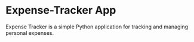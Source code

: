 # Expense-Tracker App
 Expense Tracker is a simple Python application for tracking and managing personal expenses.
